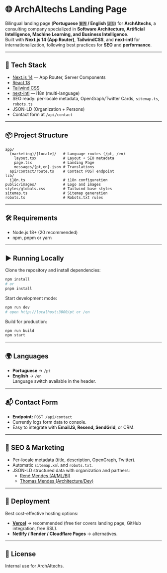 # 🌐 ArchAItechs Landing Page

Bilingual landing page (**Portuguese 🇧🇷 / English 🇺🇸**) for **ArchAItechs**, a consulting company specialized in **Software Architecture, Artificial Intelligence, Machine Learning, and Business Intelligence**.  
Built with **Next.js 14 (App Router)**, **TailwindCSS**, and **next-intl** for internationalization, following best practices for **SEO** and **performance**.

---

## 🚀 Tech Stack
- [Next.js 14](https://nextjs.org/) — App Router, Server Components
- [React 18](https://react.dev/)
- [Tailwind CSS](https://tailwindcss.com/)
- [next-intl](https://next-intl-docs.vercel.app/) — i18n (multi-language)
- SEO ready: per-locale metadata, OpenGraph/Twitter Cards, `sitemap.ts`, `robots.ts`
- JSON-LD (Organization + Persons)
- Contact form at `/api/contact`

---

## 📦 Project Structure
```
app/
  (marketing)/[locale]/   # Language routes (/pt, /en)
    layout.tsx            # Layout + SEO metadata
    page.tsx              # Landing Page
    messages/{pt,en}.json # Translations
  api/contact/route.ts    # Contact POST endpoint
lib/
  i18n.ts                 # i18n configuration
public/images/            # Logo and images
styles/globals.css        # Tailwind base styles
sitemap.ts                # Sitemap generation
robots.ts                 # Robots.txt rules
```

---

## 🛠️ Requirements
- Node.js 18+ (20 recommended)
- npm, pnpm or yarn

---

## ▶️ Running Locally

Clone the repository and install dependencies:

```bash
npm install
# or
pnpm install
```

Start development mode:

```bash
npm run dev
# open http://localhost:3000/pt or /en
```

Build for production:

```bash
npm run build
npm start
```

---

## 🌍 Languages
- **Portuguese** → `/pt`  
- **English** → `/en`  
Language switch available in the header.

---

## 📬 Contact Form
- **Endpoint:** `POST /api/contact`  
- Currently logs form data to console.  
- Easy to integrate with **EmailJS, Resend, SendGrid**, or CRM.

---

## 🔑 SEO & Marketing
- Per-locale metadata (title, description, OpenGraph, Twitter).  
- Automatic `sitemap.xml` and `robots.txt`.  
- JSON-LD structured data with organization and partners:  
  - [René Mendes (AI/ML/BI)](https://github.com/reneamendes)  
  - [Thomas Mendes (Architecture/Dev)](https://github.com/tmendes-dev)

---

## 📂 Deployment
Best cost-effective hosting options:
- **[Vercel](https://vercel.com/)** → recommended (free tier covers landing page, GitHub integration, free SSL).  
- **Netlify / Render / Cloudflare Pages** → alternatives.

---

## 📜 License
Internal use for ArchAItechs.
